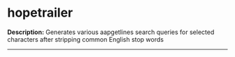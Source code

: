 # hopetrailer
**Description:**
Generates various aapgetlines search queries for selected characters after stripping common English stop words 
___